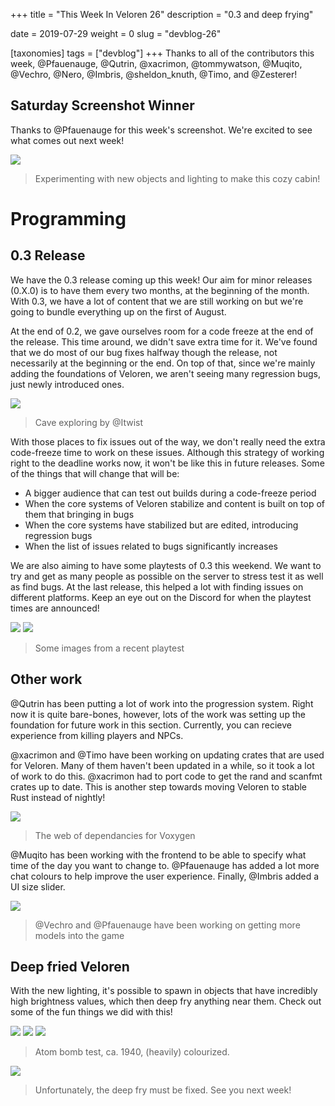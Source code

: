 +++
title = "This Week In Veloren 26"
description = "0.3 and deep frying"

date = 2019-07-29
weight = 0
slug = "devblog-26"

[taxonomies]
tags = ["devblog"]
+++
Thanks to all of the contributors this week, @Pfauenauge, @Qutrin, @xacrimon, @tommywatson, @Muqito, @Vechro, @Nero, @Imbris, @sheldon_knuth, @Timo, and @Zesterer!

## Saturday Screenshot Winner

Thanks to @Pfauenauge for this week's screenshot. We're excited to see what comes out next week!

<img src="https://cdn.discordapp.com/attachments/541307708146581519/605415582472470659/ZDYfRCvBZ5szsQ83Nbd8CgRfwrgV2z8TCI78oJ2stQs295n9n5Vm6jxei7o6ep4fiR7gOH5X60hdv8aeWExTY4tGyYjEZPPyBkmB.png"/>

> Experimenting with new objects and lighting to make this cozy cabin!

# Programming

## 0.3 Release

We have the 0.3 release coming up this week! Our aim for minor releases (0.X.0) is to have them every two months, at the beginning of the month. With 0.3, we have a lot of content that we are still working on but we're going to bundle everything up on the first of August.

At the end of 0.2, we gave ourselves room for a code freeze at the end of the release. This time around, we didn't save extra time for it. We've found that we do most of our bug fixes halfway though the release, not necessarily at the beginning or the end. On top of that, since we're mainly adding the foundations of Veloren, we aren't seeing many regression bugs, just newly introduced ones.

<img src="https://cdn.discordapp.com/attachments/523568428905398283/605114420972224560/Untitled.png">

> Cave exploring by @Itwist

With those places to fix issues out of the way, we don't really need the extra code-freeze time to work on these issues. Although this strategy of working right to the deadline works now, it won't be like this in future releases. Some of the things that will change that will be:

- A bigger audience that can test out builds during a code-freeze period
- When the core systems of Veloren stabilize and content is built on top of them that bringing in bugs
- When the core systems have stabilized but are edited, introducing regression bugs
- When the list of issues related to bugs significantly increases

We are also aiming to have some playtests of 0.3 this weekend. We want to try and get as many people as possible on the server to stress test it as well as find bugs. At the last release, this helped a lot with finding issues on different platforms. Keep an eye out on the Discord for when the playtest times are announced!

<img src="https://cdn.discordapp.com/attachments/523568428905398283/605115514125156367/caves.png">

<img src="https://cdn.discordapp.com/attachments/523568428905398283/605117724171042930/screenshot_1564341608439.png">

> Some images from a recent playtest

## Other work

@Qutrin has been putting a lot of work into the progression system. Right now it is quite bare-bones, however, lots of the work was setting up the foundation for future work in this section. Currently, you can recieve experience from killing players and NPCs.

@xacrimon and @Timo have been working on updating crates that are used for Veloren. Many of them haven't been updated in a while, so it took a lot of work to do this. @xacrimon had to port code to get the rand and scanfmt crates up to date. This is another step towards moving Veloren to stable Rust instead of nightly!

<img src="https://media.discordapp.net/attachments/449602562165833760/605248237032701963/graph.png?width=1390&height=86">

> The web of dependancies for Voxygen

@Muqito has been working with the frontend to be able to specify what time of the day you want to change to. @Pfauenauge has added a lot more chat colours to help improve the user experience. Finally, @Imbris added a UI size slider.

<img src="https://cdn.discordapp.com/attachments/597826574095613962/605456886539747328/snap2019-07-29-20-47-04.png">

> @Vechro and @Pfauenauge have been working on getting more models into the game

## Deep fried Veloren

With the new lighting, it's possible to spawn in objects that have incredibly high brightness values, which then deep fry anything near them. Check out some of the fun things we did with this!

<img src="https://media.discordapp.net/attachments/523568428905398283/605116363123720213/caves.png?width=1174&height=667">

<img src="https://cdn.discordapp.com/attachments/523568428905398283/605357490909085700/unknown.png">

<img src="https://cdn.discordapp.com/attachments/523568428905398283/605358049414086656/unknown.png">

> Atom bomb test, ca. 1940, (heavily) colourized.

<img src="https://cdn.discordapp.com/attachments/541307708146581519/605460599903748104/unknown.png">

> Unfortunately, the deep fry must be fixed. See you next week!